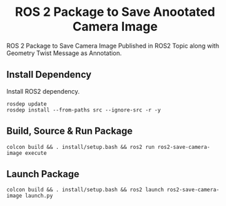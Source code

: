<p align="center">
  <h1 align="center">ROS 2 Package to Save Anootated Camera Image</h1>
</p>

ROS 2 Package to Save Camera Image Published in ROS2 Topic along with Geometry Twist Message as Annotation.<br/>

## Install Dependency
Install ROS2 dependency.<br/>
```
rosdep update
rosdep install --from-paths src --ignore-src -r -y
```

## Build, Source & Run Package
```
colcon build && . install/setup.bash && ros2 run ros2-save-camera-image execute
```

## Launch Package
```
colcon build && . install/setup.bash && ros2 launch ros2-save-camera-image launch.py
```
